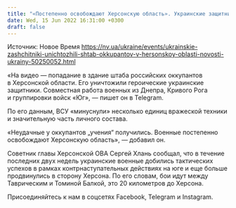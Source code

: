 ```yaml
---
title: "«Постепенно освобождают Херсонскую область». Украинские защитники показали, как уничтожают штаб оккупантов на юге страны — видео"
date: Wed, 15 Jun 2022 16:31:00 +0300
draft: false
---
```

Источник: Новое Время https://nv.ua/ukraine/events/ukrainskie-zashchitniki-unichtozhili-shtab-okkupantov-v-hersonskoy-oblasti-novosti-ukrainy-50250052.html


«На видео — попадание в здание штаба российских оккупантов в Херсонской области. Его уничтожили героические украинские защитники. Совместная работа военных из Днепра, Кривого Рога и группировки войск «Юг», — пишет он в Telegram.

По его данным, ВСУ «минуснули» несколько единиц вражеской техники и значительную часть личного состава.

«Неудачные у оккупантов „учения“ получились. Военные постепенно освобождают Херсонскую область», — добавил он.

Советник главы Херсонской ОВА Сергей Хлань сообщал, что в течение последних двух недель украинские военные добились тактических успехов в рамках контрнаступательных действиях на юге и еще больше продвинулись в сторону Херсона. По его словам, бои идут между Таврическим и Томиной Балкой, это 20 километров до Херсона.

Присоединяйтесь к нам в соцсетях Facebook, Telegram и Instagram.
